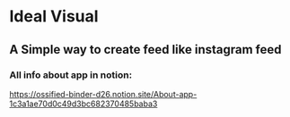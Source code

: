 #  Ideal Visual

## A Simple way to create feed like instagram feed

### All info about app in notion: 
https://ossified-binder-d26.notion.site/About-app-1c3a1ae70d0c49d3bc682370485baba3
